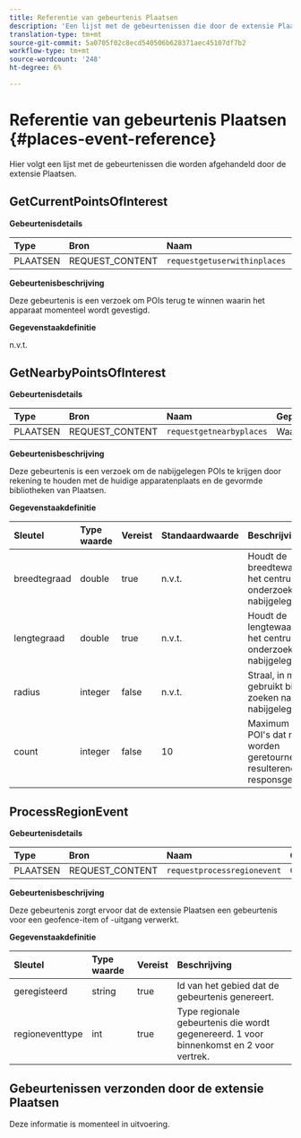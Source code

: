 ```yaml
---
title: Referentie van gebeurtenis Plaatsen
description: 'Een lijst met de gebeurtenissen die door de extensie Plaatsen worden afgehandeld. '
translation-type: tm+mt
source-git-commit: 5a0705f02c8ecd540506b628371aec45107df7b2
workflow-type: tm+mt
source-wordcount: '248'
ht-degree: 6%

---
```



# Referentie van gebeurtenis Plaatsen {#places-event-reference}

Hier volgt een lijst met de gebeurtenissen die worden afgehandeld door de extensie Plaatsen.

## GetCurrentPointsOfInterest

**Gebeurtenisdetails**

| Type | Bron | Naam | Gepauzeerd |
| :--- | :--- | :--- | :--- |
| PLAATSEN | REQUEST_CONTENT | `requestgetuserwithinplaces` | Waar |

**Gebeurtenisbeschrijving**

Deze gebeurtenis is een verzoek om POIs terug te winnen waarin het apparaat momenteel wordt gevestigd.

**Gegevenstaakdefinitie**

n.v.t.

## GetNearbyPointsOfInterest

**Gebeurtenisdetails**

| Type | Bron | Naam | Gepauzeerd |
| :--- | :--- | :--- | :--- |
| PLAATSEN | REQUEST_CONTENT | `requestgetnearbyplaces` | Waar |

**Gebeurtenisbeschrijving**

Deze gebeurtenis is een verzoek om de nabijgelegen POIs te krijgen door rekening te houden met de huidige apparatenplaats en de gevormde bibliotheken van Plaatsen.

**Gegevenstaakdefinitie**

| Sleutel | Type waarde | Vereist | Standaardwaarde | Beschrijving |
| :--- | :--- | :--- | :--- | :--- |
| breedtegraad | double | true | n.v.t. | Houdt de breedtewaarde voor het centrum van het onderzoek naar nabijgelegen POIs. |
| lengtegraad | double | true | n.v.t. | Houdt de lengtewaarde voor het centrum van het onderzoek naar nabijgelegen POIs. |
| radius | integer | false | n.v.t. | Straal, in meters, gebruikt bij het zoeken naar nabijgelegen POI&#39;s. |
| count | integer | false | 10 | Maximum aantal POI&#39;s dat moet worden geretourneerd in resulterende responsgebeurtenis. |

## ProcessRegionEvent

**Gebeurtenisdetails**

| Type | Bron | Naam | Gepauzeerd |
| :--- | :--- | :--- | :--- |
| PLAATSEN | REQUEST_CONTENT | `requestprocessregionevent` | Onwaar |

**Gebeurtenisbeschrijving**

Deze gebeurtenis zorgt ervoor dat de extensie Plaatsen een gebeurtenis voor een geofence-item of -uitgang verwerkt.

**Gegevenstaakdefinitie**

| Sleutel | Type waarde | Vereist | Beschrijving |
| :--- | :--- | :--- | :--- |
| geregisteerd | string | true | Id van het gebied dat de gebeurtenis genereert. |
| regioneventtype | int | true | Type regionale gebeurtenis die wordt gegenereerd. 1 voor binnenkomst en 2 voor vertrek. |

## Gebeurtenissen verzonden door de extensie Plaatsen

Deze informatie is momenteel in uitvoering.

